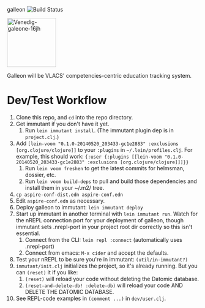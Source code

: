 galleon ![Build Status](https://codeship.io/projects/035476f0-c1c7-0131-1fe6-32e2a52506a5/status)

<a title="By Myriam Thyes (Own work) [CC-BY-SA-3.0 (http://creativecommons.org/licenses/by-sa/3.0) or GFDL (http://www.gnu.org/copyleft/fdl.html)], via Wikimedia Commons" href="http://commons.wikimedia.org/wiki/File%3AVenedig-galeone-16jh.jpg"><img width="128" alt="Venedig-galeone-16jh" src="http://upload.wikimedia.org/wikipedia/commons/thumb/2/2e/Venedig-galeone-16jh.jpg/128px-Venedig-galeone-16jh.jpg"/></a>

Galleon will be VLACS' competencies-centric education tracking system.

Dev/Test Workflow
=======

1. Clone this repo, and ```cd``` into the repo directory.
1. Get immutant if you don't have it yet.
    1. Run ```lein immutant install```. (The immutant plugin dep is in ```project.clj```.)
1. Add ```[lein-voom "0.1.0-20140520_203433-gc1e2883" :exclusions [org.clojure/clojure]]``` to your
   ```:plugins``` in ```~/.lein/profiles.clj```. For example, this should work:
   ```{:user {:plugins [[lein-voom "0.1.0-20140520_203433-gc1e2883" :exclusions [org.clojure/clojure]]]}}```
    1. Run ```lein voom freshen``` to get the latest commits for helmsman, dossier, etc.
    1. Run ```lein voom build-deps``` to pull and build those dependencies and install them in your ~/.m2/ tree.
1. ```cp aspire-conf-dist.edn aspire-conf.edn```
1. Edit ```aspire-conf.edn``` as necessary.
1. Deploy galleon to immutant: ```lein immutant deploy```
1. Start up immutant in another terminal with ```lein immutant run```. Watch for the nREPL connection port for your deployment of galleon, though immutant sets .nrepl-port in your project root dir correctly so this isn't essential.
    1. Connect from the CLI: ```lein repl :connect``` (automatically uses .nrepl-port)
    1. Connect from emacs: ```M-x cider``` and accept the defaults.
1. Test your nREPL to be sure you're in immutant: ```(util/in-immutant?)```
1. ```immutant/init.clj``` initializes the project, so it's already running. But you can ```(reset)``` it if you like:
    1. ```(reset)``` will reload your code without deleting the Datomic database.
    1. ```(reset-and-delete-db! :delete-db)``` will reload your code AND DELETE THE DATOMIC DATABASE.
1. See REPL-code examples in ```(comment ...)``` in ```dev/user.clj```.
